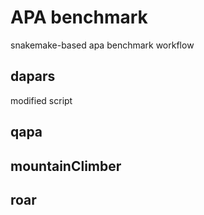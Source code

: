 # APA benchmark
snakemake-based apa benchmark workflow

## dapars
modified script

## qapa

## mountainClimber

## roar
